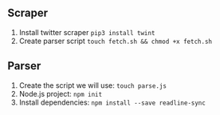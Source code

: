 ## Scraper
1. Install twitter scraper `pip3 install twint`
2. Create parser script `touch fetch.sh && chmod +x fetch.sh`

## Parser
1. Create the script we will use: `touch parse.js`
2. Node.js project: `npm init`
3. Install dependencies: `npm install --save readline-sync`